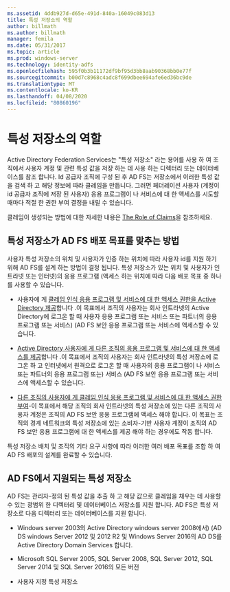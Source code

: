 ```yaml
---
ms.assetid: 4ddb927d-d65e-491d-840a-16049c083d13
title: 특성 저장소의 역할
author: billmath
ms.author: billmath
manager: femila
ms.date: 05/31/2017
ms.topic: article
ms.prod: windows-server
ms.technology: identity-adfs
ms.openlocfilehash: 595f0b3b11172df9bf95d3bb8aab90368bb0e77f
ms.sourcegitcommit: b00d7c8968c4adc8f699dbee694afe6ed36bc9de
ms.translationtype: MT
ms.contentlocale: ko-KR
ms.lasthandoff: 04/08/2020
ms.locfileid: "80860196"
---
```

# <a name="the-role-of-attribute-stores"></a>특성 저장소의 역할
Active Directory Federation Services는 "특성 저장소" 라는 용어를 사용 하 여 조직에서 사용자 계정 및 관련 특성 값을 저장 하는 데 사용 하는 디렉터리 또는 데이터베이스를 참조 합니다. Id 공급자 조직에 구성 된 후 AD FS는 저장소에서 이러한 특성 값을 검색 하 고 해당 정보에 따라 클레임을 만듭니다. 그러면 페더레이션 사용자 \(계정이 id 공급자 조직에 저장 된 사용자\) 응용 프로그램이 나 서비스에 대 한 액세스를 시도할 때마다 적절 한 권한 부여 결정을 내릴 수 있습니다.  
  
클레임이 생성되는 방법에 대한 자세한 내용은 [The Role of Claims](The-Role-of-Claims.md)을 참조하세요.  
  
## <a name="how-attribute-stores-fit-in-with-your-ad-fs-deployment-goals"></a>특성 저장소가 AD FS 배포 목표를 맞추는 방법  
사용자 특성 저장소의 위치 및 사용자가 인증 하는 위치에 따라 사용자 id를 지원 하기 위해 AD FS를 설계 하는 방법이 결정 됩니다. 특성 저장소가 있는 위치 및 사용자가 인트라넷 또는 인터넷\)의 응용 프로그램 \(액세스 하는 위치에 따라 다음 배포 목표 중 하나를 사용할 수 있습니다.  
  
-   사용자에 게 [클레임 인식 응용 프로그램 및 서비스에 대 한 액세스 권한을 Active Directory 제공](https://technet.microsoft.com/library/dd807071.aspx)합니다 .이 목표에서 조직의 사용자는 회사 인트라넷의 Active Directory에 로그온 할 때 사용자 응용 프로그램 또는 서비스 또는 파트너의 응용 프로그램 또는 서비스\) \(AD FS 보안 응용 프로그램 또는 서비스에 액세스할 수 있습니다.  
  
-   [Active Directory 사용자에 게 다른 조직의 응용 프로그램 및 서비스에 대 한 액세스를 제공](https://technet.microsoft.com/library/dd807123.aspx)합니다 .이 목표에서 조직의 사용자는 회사 인트라넷의 특성 저장소에 로그온 하 고 인터넷에서 원격으로 로그온 할 때 사용자의 응용 프로그램이 나 서비스 또는 파트너의 응용 프로그램 또는\) 서비스 \(AD FS 보안 응용 프로그램 또는 서비스에 액세스할 수 있습니다.  
  
-   [다른 조직의 사용자에 게 클레임 인식 응용 프로그램 및 서비스에 대 한 액세스 권한 부여](https://technet.microsoft.com/library/dd807099.aspx)-이 목표에서 해당 조직의 회사 인트라넷의 특성 저장소에 있는 다른 조직의 사용자 계정은 조직의 AD FS 보안 응용 프로그램에 액세스 해야 합니다. 이 목표는 조직의 경계 네트워크의 특성 저장소에 있는 소비자\-기반 사용자 계정이 조직의 AD FS 보안 응용 프로그램에 대 한 액세스를 제공 해야 하는 경우에도 작동 합니다.  
  
특성 저장소 배치 및 조직의 기타 요구 사항에 따라 이러한 여러 배포 목표를 조합 하 여 AD FS 배포의 설계를 완료할 수 있습니다.  
  
## <a name="attribute-stores-that-are-supported-by-ad-fs"></a>AD FS에서 지원되는 특성 저장소  
AD FS는 관리자\-정의 된 특성 값을 추출 하 고 해당 값으로 클레임을 채우는 데 사용할 수 있는 광범위 한 디렉터리 및 데이터베이스 저장소를 지원 합니다. AD FS은 특성 저장소로 다음 디렉터리 또는 데이터베이스를 지원 합니다.  
  
-   Windows server 2003의 Active Directory windows server 2008에서\) \(AD DS windows Server 2012 및 2012 R2 및 Windows Server 2016의 AD DS를 Active Directory Domain Services 합니다. 
  
-   Microsoft SQL Server 2005, SQL Server 2008, SQL Server 2012, SQL Server 2014 및 SQL Server 2016의 모든 버전  
  
-   사용자 지정 특성 저장소  
  

